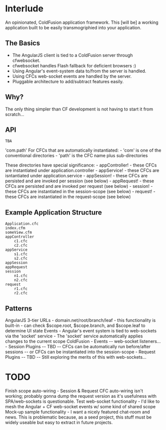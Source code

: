 Interlude
=========

An opinionated, ColdFusion application framework.  This [will be] a working application built to be easily transmogriphied into your application.


The Basics
----------
- The AngularJS client is tied to a ColdFusion server through cfwebsocket.
- cfwebsocket handles Flash fallback for deficient browsers :)
- Using Angular's event-system data to/from the server is handled.
- Using CFCs web-socket events are handled by the server.
- Pluggable architecture to add/subtract features easily.


Why?
----
The only thing simpler than CF development is not having to start it from scratch...


API
---
```
TBA
```

'com.path'
	For CFCs that are automatically instantiated:
	- 'com' is one of the conventional directories
	- 'path' is the CFC name plus sub-directories
	
These directories have special significance:
	- appController! - these CFCs are instantiated under application.controller
	- appService! - these CFCs are isntantiated under application.service
	- appSession! - these CFCs are persisted and are invoked per session (see below)
	- appRequest! - these CFCs are persisted and are invoked per request (see below)
	- session! - these CFCs are instantiated in the session-scope (see below)
	- request! - these CFCs are instantiated in the request-scope (see below)


Example Application Structure
-----------------------------
```
Application.cfc
index.cfm
someView.cfm
appController
	c1.cfc
	c2.cfc
appService
	s1.cfc
	s2.cfc
appSession
appRequest
session
	n1.cfc
	n2.cfc
request
	r1.cfc
	r2.cfc
```


Patterns
--------
AngularJS
	3-tier URLs
	- domain.net/root/branch/leaf
	- this functionality is built-in
	- can check $scope.root, $scope.branch, and $scope.leaf to determine UI state
	Events
	- Angular's event system is tied to web-sockets via the 'socket' service
	- The 'socket' service automatically applies changes to the current scope
ColdFusion
	- Events
	-- web-socket listeners...
	- Session Plugins
	-- TBD
	-- CFCs can be automatically run before/after sessions
	-- or CFCs can be instantiated into the session-scope
	- Request Plugins
	-- TBD
	-- Still exploring the merits of this with web-sockets...
	

TODO
====
Finish scope auto-wiring - Session & Request CFC auto-wiring isn't working; probably gonna dump the request version as it's usefulness with SPA/web-sockets is questionable.
Test web-socket functionality - I'd like to mesh the Angular + CF web-socket events w/ some kind of shared scope
Mock-up sample functionality - I want a nicely featured chat-room and news.  This is problematic because, as a seed project, this stuff must be widely useable but easy to extract in future projects.
